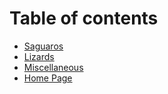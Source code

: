 # Table of contents

* [Saguaros](README.md)
* [Lizards](lizards.md)
* [Miscellaneous](miscellaneous.md)
* [Home Page](home-page.md)
